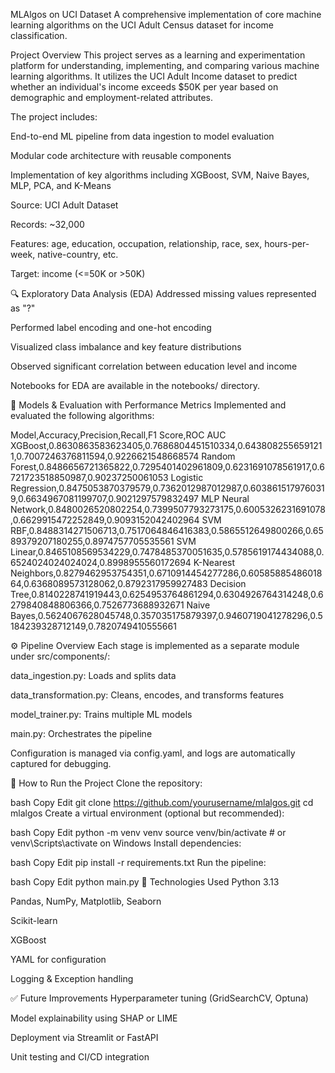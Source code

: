 MLAlgos on UCI Dataset
A comprehensive implementation of core machine learning algorithms on the UCI Adult Census dataset for income classification.

Project Overview
This project serves as a learning and experimentation platform for understanding, implementing, and comparing various machine learning algorithms. It utilizes the UCI Adult Income dataset to predict whether an individual's income exceeds $50K per year based on demographic and employment-related attributes.

The project includes:

End-to-end ML pipeline from data ingestion to model evaluation

Modular code architecture with reusable components

Implementation of key algorithms including XGBoost, SVM, Naive Bayes, MLP, PCA, and K-Means

Source: UCI Adult Dataset

Records: ~32,000

Features: age, education, occupation, relationship, race, sex, hours-per-week, native-country, etc.

Target: income (<=50K or >50K)

🔍 Exploratory Data Analysis (EDA)
Addressed missing values represented as "?"

Performed label encoding and one-hot encoding

Visualized class imbalance and key feature distributions

Observed significant correlation between education level and income

Notebooks for EDA are available in the notebooks/ directory.

🧪 Models & Evaluation with Performance Metrics
Implemented and evaluated the following algorithms:

Model,Accuracy,Precision,Recall,F1 Score,ROC AUC
XGBoost,0.8630863583623405,0.7686804451510334,0.6438082556591211,0.7007246376811594,0.9226621548668574
Random Forest,0.8486656721365822,0.7295401402961809,0.6231691078561917,0.6721723518850987,0.90237250061053
Logistic Regression,0.8475053870379579,0.7362012987012987,0.6038615179760319,0.6634967081199707,0.9021297579832497
MLP Neural Network,0.8480026520802254,0.7399507793273175,0.6005326231691078,0.6629915472252849,0.9093152042402964
SVM RBF,0.8488314271506713,0.7517064846416383,0.5865512649800266,0.6589379207180255,0.8974757705535561
SVM Linear,0.8465108569534229,0.7478485370051635,0.5785619174434088,0.6524024024024024,0.8998955560172694
K-Nearest Neighbors,0.8279462953754351,0.6710914454277286,0.6058588548601864,0.6368089573128062,0.8792317959927483
Decision Tree,0.8140228741919443,0.6254953764861294,0.6304926764314248,0.6279840848806366,0.7526773688932671
Naive Bayes,0.5624067628045748,0.357035175879397,0.9460719041278296,0.5184239328712149,0.7820749410555661

⚙️ Pipeline Overview
Each stage is implemented as a separate module under src/components/:

data_ingestion.py: Loads and splits data

data_transformation.py: Cleans, encodes, and transforms features

model_trainer.py: Trains multiple ML models

main.py: Orchestrates the pipeline

Configuration is managed via config.yaml, and logs are automatically captured for debugging.

🚀 How to Run the Project
Clone the repository:

bash
Copy
Edit
git clone https://github.com/yourusername/mlalgos.git
cd mlalgos
Create a virtual environment (optional but recommended):

bash
Copy
Edit
python -m venv venv
source venv/bin/activate  # or venv\Scripts\activate on Windows
Install dependencies:

bash
Copy
Edit
pip install -r requirements.txt
Run the pipeline:

bash
Copy
Edit
python main.py
🧰 Technologies Used
Python 3.13

Pandas, NumPy, Matplotlib, Seaborn

Scikit-learn

XGBoost

YAML for configuration

Logging & Exception handling

✅ Future Improvements
Hyperparameter tuning (GridSearchCV, Optuna)

Model explainability using SHAP or LIME

Deployment via Streamlit or FastAPI

Unit testing and CI/CD integration
